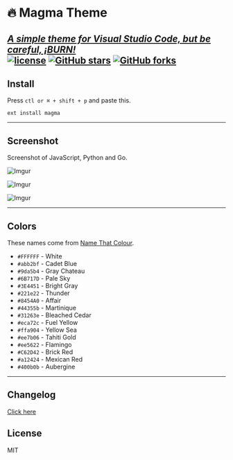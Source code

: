 # 🔥 Magma Theme
[_A simple theme for Visual Studio Code, but be careful, ¡BURN!_](https://sn4pew.github.io/magma-theme) 
<br>
[![license](https://img.shields.io/github/license/Sn4peW/magma-theme.svg)](https://github.com/Sn4peW/magma-theme/blob/master/LICENSE) [![GitHub stars](https://img.shields.io/github/stars/Sn4peW/Magma-Theme.svg?style=social&label=Stars)](https://github.com/Sn4peW/magma-theme/stargazers) [![GitHub forks](https://img.shields.io/github/forks/Sn4peW/magma-theme.svg?style=social&label=Fork)](https://github.com/Sn4peW/magma-theme/network) 
---

## Install
Press `ctl or ⌘ + shift + p` and paste this.
```
ext install magma
```
---

## Screenshot
Screenshot of JavaScript, Python and Go.

![Imgur](https://i.imgur.com/fCvw4Fv.png)

![Imgur](https://i.imgur.com/APmfi3A.png)

![Imgur](https://i.imgur.com/vDnzqW2.png)

---

## Colors
These names come from [Name That Colour](http://chir.ag/projects/name-that-color).

* `#FFFFFF` - White
* `#abb2bf` - Cadet Blue
* `#9da5b4` - Gray Chateau
* `#6B717D` - Pale Sky
* `#3E4451` - Bright Gray
* `#221e22` - Thunder
* `#8454A0` - Affair
* `#44355b` - Martinique
* `#31263e` - Bleached Cedar
* `#eca72c` - Fuel Yellow
* `#ffa904` - Yellow Sea
* `#ee7b06` - Tahiti Gold
* `#ee5622` - Flamingo
* `#C62D42` - Brick Red
* `#a12424` - Mexican Red
* `#400b0b` - Aubergine
---

## Changelog
[Click here](https://github.com/Sn4peW/magma-theme/blob/master/CHANGELOG)

## License
MIT
